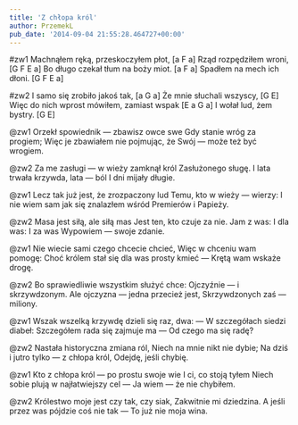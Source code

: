 ```yaml
---
title: 'Z chłopa król'
author: PrzemekL
pub_date: '2014-09-04 21:55:28.464727+00:00'
---
```


#zw1
Machnąłem ręką, przeskoczyłem płot, [a F a]
Rząd rozpędziłem wroni, [G F E a]
Bo długo czekał tłum na boży miot. [a F a]
Spadłem na mech ich dłoni. [G F E a]

#zw2
I samo się zrobiło jakoś tak, [a G a]
Że mnie słuchali wszyscy, [G E]
Więc do nich wprost mówiłem, zamiast wspak [E a G a]
I wołał lud, żem bystry. [G E]

@zw1
Orzekł spowiednik — zbawisz owce swe
Gdy stanie wróg za progiem;
Więc je zbawiałem nie pojmując, że
Swój — może też być wrogiem.

@zw2
Za me zasługi — w wieży zamknął król
Zasłużonego sługę.
I lata trwała krzywda, lata — ból
I dni mijały długie.

@zw1
Lecz tak już jest, że zrozpaczony lud
Temu, kto w wieży — wierzy:
I nie wiem sam jak się znalazłem wśród
Premierów i Papieży.

@zw2
Masa jest siłą, ale siłą mas
Jest ten, kto czuje za nie.
Jam z was: I dla was: I za was
Wypowiem — swoje zdanie.

@zw1
Nie wiecie sami czego chcecie chcieć,
Więc w chceniu wam pomogę:
Choć królem stał się dla was prosty kmieć —
Krętą wam wskaże drogę.

@zw2
Bo sprawiedliwie wszystkim służyć chce:
Ojczyźnie — i skrzywdzonym.
Ale ojczyzna — jedna przecież jest,
Skrzywdzonych zaś — miliony.

@zw1
Wszak wszelką krzywdę dzieli się raz, dwa:
— W szczegółach siedzi diabeł:
Szczegółem rada się zajmuje ma —
Od czego ma się radę?

@zw2
Nastała historyczna zmiana ról,
Niech na mnie nikt nie dybie;
Na dziś i jutro tylko — z chłopa król,
Odejdę, jeśli chybię.

@zw1
Kto z chłopa król — po prostu swoje wie
I ci, co stoją tyłem
Niech sobie plują w najłatwiejszy cel —
Ja wiem — że nie chybiłem.

@zw2
Królestwo moje jest czy tak, czy siak,
Zakwitnie mi dziedzina.
A jeśli przez was pójdzie coś nie tak —
To już nie moja wina.